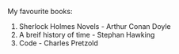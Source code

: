 My favourite books:
1. Sherlock Holmes Novels - Arthur Conan Doyle
2. A breif history of time - Stephan Hawking
3. Code - Charles Pretzold
